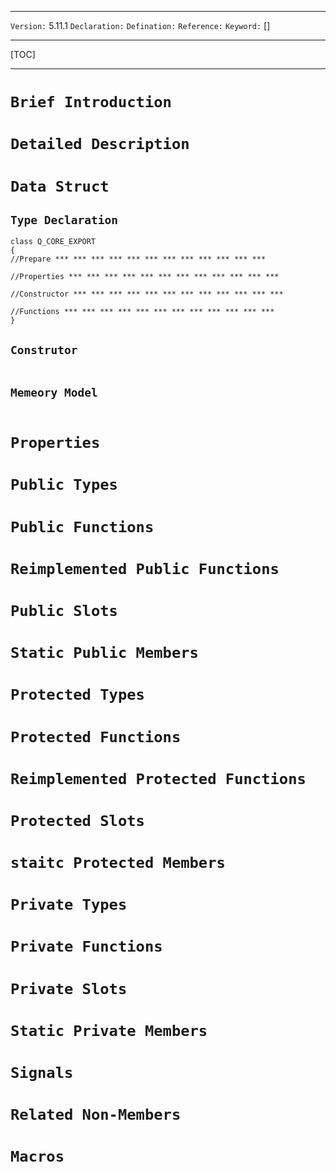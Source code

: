 ***
`Version:` 5.11.1
`Declaration:`
`Defination:`
`Reference:`
`Keyword:` \[\]

***
[TOC]
***


# `Brief Introduction`
# `Detailed Description`

# `Data Struct`

## `Type Declaration`

```
class Q_CORE_EXPORT 
{
//Prepare *** *** *** *** *** *** *** *** *** *** *** ***

//Properties *** *** *** *** *** *** *** *** *** *** *** ***

//Constructor *** *** *** *** *** *** *** *** *** *** *** ***

//Functions *** *** *** *** *** *** *** *** *** *** *** ***
}
```

## `Construtor`
```

```
## `Memeory Model`
```

```

# `Properties`

# `Public Types`
# `Public Functions`
# `Reimplemented Public Functions`
# `Public Slots`

# `Static Public Members`

# `Protected Types`
# `Protected Functions`
# `Reimplemented Protected Functions`
# `Protected Slots`
# `staitc Protected Members`

# `Private Types`
# `Private Functions`
# `Private Slots`
# `Static Private Members`

# `Signals`
# `Related Non-Members`
# `Macros`
